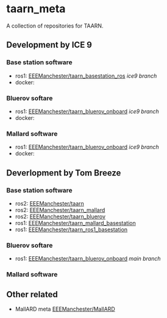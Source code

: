# taarn_meta
A collection of repositories for TAARN.

## Development by ICE 9
### Base station software
- ros1: [EEEManchester/taarn_basestation_ros](https://github.com/EEEManchester/taarn_basestation_ros/tree/ice9) _ice9 branch_
- docker:
### Bluerov softare
- ros1: [EEEManchester/taarn_bluerov_onboard](https://github.com/EEEManchester/taarn_bluerov_onboard/tree/ice9) _ice9 branch_
- docker:
### Mallard software
- ros1: [EEEManchester/taarn_bluerov_onboard](https://github.com/EEEManchester/taarn_mallard_onboard/tree/ice9) _ice9 branch_
- docker:

## Deverlopment by Tom Breeze
### Base station software
- ros2: [EEEManchester/taarn](https://github.com/EEEManchester/taarn)
- ros2: [EEEManchester/taarn_mallard](https://github.com/EEEManchester/taarn_mallard/)
- ros2: [EEEManchester/taarn_bluerov](https://github.com/EEEManchester/taarn_bluerov)
- ros1: [EEEManchester/taarn_mallard_basestation](https://github.com/EEEManchester/taarn_mallard_basestation)
- ros1: [EEEManchester/taarn_ros1_basestation](https://github.com/EEEManchester/taarn_ros1_basestation)
### Bluerov softare
- ros1: [EEEManchester/taarn_bluerov_onboard](https://github.com/EEEManchester/taarn_bluerov_onboard/tree/main) _main branch_
### Mallard software


## Other related
- MallARD meta [EEEManchester/MallARD](https://github.com/EEEManchester/MallARD)
